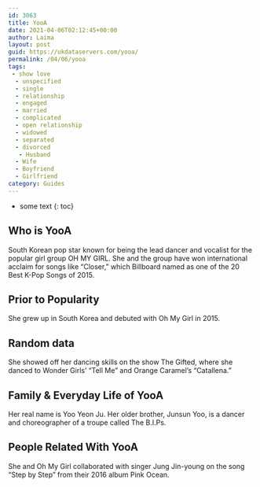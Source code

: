 ```yaml
---
id: 3063
title: YooA
date: 2021-04-06T02:12:45+00:00
author: Laima
layout: post
guid: https://ukdataservers.com/yooa/
permalink: /04/06/yooa
tags:
 - show love
  - unspecified
  - single
  - relationship
  - engaged
  - married
  - complicated
  - open relationship
  - widowed
  - separated
  - divorced
   - Husband
  - Wife
  - Boyfriend
  - Girlfriend
category: Guides
---
```


* some text
{: toc}


## Who is YooA
                  
                  
                  
South Korean pop star known for being the lead dancer and vocalist for the popular girl group OH MY GIRL. She and the group have won international acclaim for songs like &#8220;Closer,&#8221; which Billboard named as one of the 20 Best K-Pop Songs of 2015.
                  
              
            
              
            
                
                
                
## Prior to Popularity
                  
                  
                  
She grew up in South Korea and debuted with Oh My Girl in 2015.
                  
              
            
              
            
                
                
                
## Random data
                  
                  
                  
She showed off her dancing skills on the show The Gifted, where she danced to Wonder Girls&#8217; &#8220;Tell Me&#8221; and Orange Caramel&#8217;s &#8220;Catallena.&#8221;
                  
              
            
              
            
                
                
                
## Family & Everyday Life of YooA
                  
                  
                  
Her real name is Yoo Yeon Ju. Her older brother, Junsun Yoo, is a dancer and choreographer of a troupe called The B.I.Ps.
                  
              
            
              
            
                
                
                
## People Related With YooA
                  
                  
                  
She and Oh My Girl collaborated with singer Jung Jin-young on the song &#8220;Step by Step&#8221; from their 2016 album Pink Ocean.
                  
              
            
              
            
                
              
            
              
              
            
            
              
            
          
          
          